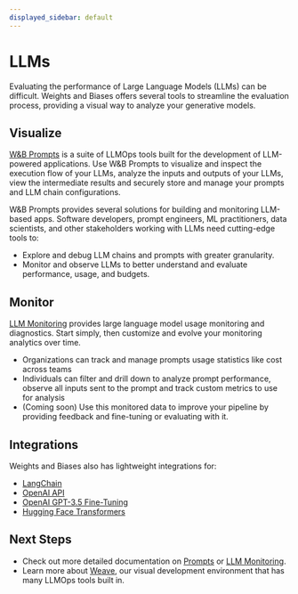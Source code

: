 ```yaml
---
displayed_sidebar: default
---
```

# LLMs

Evaluating the performance of Large Language Models (LLMs) can be difficult. Weights and Biases offers several tools to streamline the evaluation process, providing a visual way to analyze your generative models.

## Visualize

[W&B Prompts](/guides/prompts) is a suite of LLMOps tools built for the development of LLM-powered applications. Use W&B Prompts to visualize and inspect the execution flow of your LLMs, analyze the inputs and outputs of your LLMs, view the intermediate results and securely store and manage your prompts and LLM chain configurations.

W&B Prompts provides several solutions for building and monitoring LLM-based apps. Software developers, prompt engineers, ML practitioners, data scientists, and other stakeholders working with LLMs need cutting-edge tools to:

- Explore and debug LLM chains and prompts with greater granularity.
- Monitor and observe LLMs to better understand and evaluate performance, usage, and budgets.

## Monitor

[LLM Monitoring](/guides/weave/prod-mon) provides large language model usage monitoring and diagnostics. Start simply, then customize and evolve your monitoring analytics over time.

- Organizations can track and manage prompts usage statistics like cost across teams
- Individuals can filter and drill down to analyze prompt performance, observe all inputs sent to the prompt and track custom metrics to use for analysis
- (Coming soon) Use this monitored data to improve your pipeline by providing feedback and fine-tuning or evaluating with it.

## Integrations

Weights and Biases also has lightweight integrations for:

- [LangChain](https://docs.wandb.ai/guides/integrations/langchain)
- [OpenAI API](https://docs.wandb.ai/guides/integrations/openai-api)
- [OpenAI GPT-3.5 Fine-Tuning](https://docs.wandb.ai/guides/integrations/openai)
- [Hugging Face Transformers](https://docs.wandb.ai/guides/integrations/huggingface)

## Next Steps

- Check out more detailed documentation on [Prompts](/guides/prompts) or [LLM Monitoring](/guides/weave/prod-mon).
- Learn more about [Weave](/guides/weave), our visual development environment that has many LLMOps tools built in.